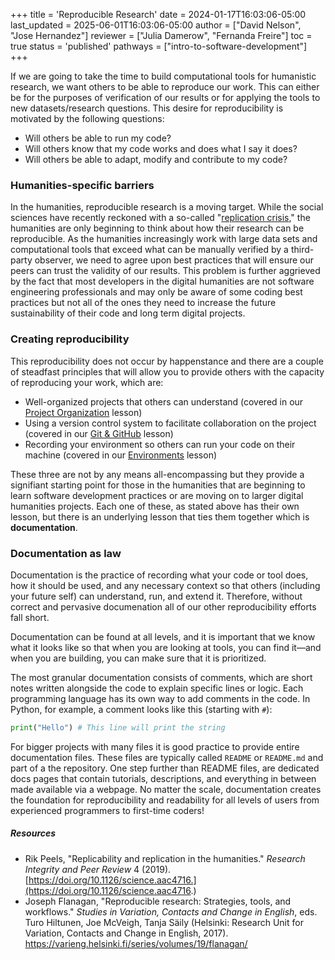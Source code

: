 +++
title = 'Reproducible Research'
date = 2024-01-17T16:03:06-05:00
last_updated = 2025-06-01T16:03:06-05:00
author = ["David Nelson", "Jose Hernandez"]
reviewer = ["Julia Damerow", "Fernanda Freire"]
toc = true
status = 'published'
pathways = ["intro-to-software-development"]
+++


If we are going to take the time to build computational tools for humanistic research, we want others to be able to reproduce our work. This can either be for the purposes of verification of our results or for applying the tools to new datasets/research questions. This desire for reproducibility is motivated by the following questions:

- Will others be able to run my code?
- Will others know that my code works and does what I say it does?
- Will others be able to adapt, modify and contribute to my code?

<!--more-->

### Humanities-specific barriers

In the humanities, reproducible research is a moving target. While the social sciences have recently reckoned with a so-called "[replication crisis](https://en.wikipedia.org/wiki/Replication_crisis)," the humanities are only beginning to think about how their research can be reproducible. As the humanities increasingly work with large data sets and computational tools that exceed what can be manually verified by a third-party observer, we need to agree upon best practices that will ensure our peers can trust the validity of our results. This problem is further aggrieved by the fact that most developers in the digital humanities are not software engineering professionals and may only be aware of some coding best practices but not all of the ones they need to increase the future sustainability of their code and long term digital projects.

### Creating reproducibility

This reproducibility does not occur by happenstance and there are a couple of steadfast principles that will allow you to provide others with the capacity of reproducing your work, which are:

- Well-organized projects that others can understand (covered in our [Project Organization](https://dh-tech.github.io/wg-education-training/lessons/organizing_project/) lesson)
- Using a version control system to facilitate collaboration on the project (covered in our [Git & GitHub](https://dh-tech.github.io/wg-education-training/lessons/git/) lesson)
- Recording your environment so others can run your code on their machine (covered in our [Environments](https://dh-tech.github.io/wg-education-training/lessons/environments/) lesson)

These three are not by any means all-encompassing but they provide a signifiant starting point for those in the humanities that are beginning to learn software development practices or are moving on to larger digital humanities projects. Each one of these, as stated above has their own lesson, but there is an underlying lesson that ties them together which is __documentation__.

### Documentation as law

Documentation is the practice of recording what your code or tool does, how it should be used, and any necessary context so that others (including your future self) can understand, run, and extend it. Therefore, without correct and pervasive documenation all of our other reproducibility efforts fall short. 

Documentation can be found at all levels, and it is important that we know what it looks like so that when you are looking at tools, you can find it—and when you are building, you can make sure that it is prioritized. 

The most granular documentation consists of comments, which are short notes written alongside the code to explain specific lines or logic. Each programming language has its own way to add comments in the code. In Python, for example, a comment looks like this (starting with `#`):
   ```python
   print("Hello") # This line will print the string
   ```

For bigger projects with many files it is good practice to provide entire documentation files. These files are typically called `README` or `README.md` and part of a the repository. One step further than README files, are dedicated docs pages that contain tutorials, descriptions, and everything in between made available via a webpage. No matter the scale, documentation creates the foundation for reproducibility and readability for all levels of users from experienced programmers to first-time coders!

##### Resources

- Rik Peels, "Replicability and replication in the humanities." _Research Integrity and Peer Review_ 4 (2019). [https://doi.org/10.1126/science.aac4716.](https://doi.org/10.1126/science.aac4716.)
- Joseph Flanagan, "Reproducible research: Strategies, tools, and workflows." _Studies in Variation, Contacts and Change in English_, eds. Turo Hiltunen, Joe McVeigh, Tanja Säily (Helsinki: Research Unit for Variation, Contacts and Change in English, 2017). <https://varieng.helsinki.fi/series/volumes/19/flanagan/>
